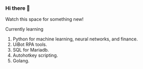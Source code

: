 ### Hi there 👋

<!--
**kartikn89/kartikn89** is a ✨ _special_ ✨ repository because its `README.md` (this file) appears on your GitHub profile.

Here are some ideas to get you started:

- 🔭 I’m currently working on ...
- 🌱 I’m currently learning ...
- 👯 I’m looking to collaborate on ...
- 🤔 I’m looking for help with ...
- 💬 Ask me about ...
- 📫 How to reach me: ...
- 😄 Pronouns: ...
- ⚡ Fun fact: ...
-->

Watch this space for something new!

Currently learning
1. Python for machine learning, neural networks, and finance.
2. UiBot RPA tools.
3. SQL for Mariadb.
4. Autohotkey scripting.
5. Golang.
